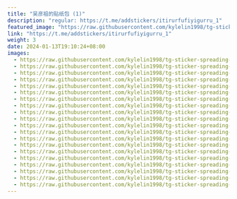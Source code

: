 ```yaml
---
title: "吴彦祖的贴纸包 (1)"
description: "regular: https://t.me/addstickers/itirurfufiyigurru_1"
featured_image: "https://raw.githubusercontent.com/kylelin1998/tg-sticker-spreading-worldwide-images/main/img/cc489f2a-5c70-4fe2-b8d7-51fbd21f0742.jpg"
link: "https://t.me/addstickers/itirurfufiyigurru_1"
weight: 3
date: 2024-01-13T19:10:24+08:00
images:
  - https://raw.githubusercontent.com/kylelin1998/tg-sticker-spreading-worldwide-images/main/img/cc489f2a-5c70-4fe2-b8d7-51fbd21f0742.jpg
  - https://raw.githubusercontent.com/kylelin1998/tg-sticker-spreading-worldwide-images/main/img/cba60c0a-82e4-4b84-a536-8c364d0a6d40.jpg
  - https://raw.githubusercontent.com/kylelin1998/tg-sticker-spreading-worldwide-images/main/img/69d8b65c-4ee0-45a0-9837-79271701bee6.jpg
  - https://raw.githubusercontent.com/kylelin1998/tg-sticker-spreading-worldwide-images/main/img/74c6b5b8-b0a5-418a-83a9-99136dcb616f.jpg
  - https://raw.githubusercontent.com/kylelin1998/tg-sticker-spreading-worldwide-images/main/img/41b84fff-678c-4a39-acde-fc289d067409.jpg
  - https://raw.githubusercontent.com/kylelin1998/tg-sticker-spreading-worldwide-images/main/img/df92a024-8978-46f9-b2d8-6343e75682b7.jpg
  - https://raw.githubusercontent.com/kylelin1998/tg-sticker-spreading-worldwide-images/main/img/dc6803d1-b203-468d-9d9f-757d59370530.jpg
  - https://raw.githubusercontent.com/kylelin1998/tg-sticker-spreading-worldwide-images/main/img/c9ae6567-64ab-491f-92d3-8b0b2497068a.jpg
  - https://raw.githubusercontent.com/kylelin1998/tg-sticker-spreading-worldwide-images/main/img/c3863d5e-d5f0-4638-9322-b5ff2e989819.jpg
  - https://raw.githubusercontent.com/kylelin1998/tg-sticker-spreading-worldwide-images/main/img/ad27c9d6-4aa5-441d-a269-fb3a37fc9621.jpg
  - https://raw.githubusercontent.com/kylelin1998/tg-sticker-spreading-worldwide-images/main/img/6d1f38e7-89eb-4311-a17a-c20be866db39.jpg
  - https://raw.githubusercontent.com/kylelin1998/tg-sticker-spreading-worldwide-images/main/img/ab97a3d0-1b2a-4daa-8bce-e5f5dff108d2.jpg
  - https://raw.githubusercontent.com/kylelin1998/tg-sticker-spreading-worldwide-images/main/img/c069e08a-2935-4ff7-aafb-b8c5d3da3a2f.jpg
  - https://raw.githubusercontent.com/kylelin1998/tg-sticker-spreading-worldwide-images/main/img/a2720381-fc9f-49d8-ad06-d46c7a44059e.jpg
  - https://raw.githubusercontent.com/kylelin1998/tg-sticker-spreading-worldwide-images/main/img/f73e715b-ac7f-4a5f-9a18-31765aeccac6.jpg
  - https://raw.githubusercontent.com/kylelin1998/tg-sticker-spreading-worldwide-images/main/img/dc329ab2-fb5f-4662-83df-44a064d76849.jpg
  - https://raw.githubusercontent.com/kylelin1998/tg-sticker-spreading-worldwide-images/main/img/97642e6b-b569-44c5-816c-e197725c3aae.jpg
  - https://raw.githubusercontent.com/kylelin1998/tg-sticker-spreading-worldwide-images/main/img/2b424639-db93-488b-a1c9-96f3619ae5ab.jpg
  - https://raw.githubusercontent.com/kylelin1998/tg-sticker-spreading-worldwide-images/main/img/bb01bc01-24ee-4c65-a8f3-e9c8f3bd5259.jpg
  - https://raw.githubusercontent.com/kylelin1998/tg-sticker-spreading-worldwide-images/main/img/b3a9b3d9-ae04-4078-afd3-883c48cc2fae.jpg
---
```

